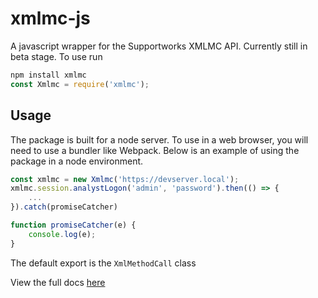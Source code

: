 # xmlmc-js

A javascript wrapper for the Supportworks XMLMC API. Currently still in beta stage.
To use run

```js
npm install xmlmc
const Xmlmc = require('xmlmc');
``` 



## Usage
The package is built for a node server. To use in a web browser, you will need to 
use a bundler like Webpack. Below is an example of using the package in a node environment.

```js
const xmlmc = new Xmlmc('https://devserver.local');
xmlmc.session.analystLogon('admin', 'password').then(() => {
    ...
}).catch(promiseCatcher)

function promiseCatcher(e) {
    console.log(e);
}
```

The default export is the `XmlMethodCall` class

View the full docs [here](https://richbai90.github.io/xmlmc-js/) 
